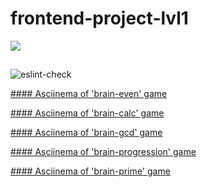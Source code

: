 # frontend-project-lvl1
<a href="https://codeclimate.com/github/codeclimate/codeclimate/maintainability"><img src="https://api.codeclimate.com/v1/badges/a99a88d28ad37a79dbf6/maintainability" /></a>

##

![eslint-check](https://github.com/TIBET7/frontend-project-lvl1/workflows/eslint-check/badge.svg)

<a href = "https://asciinema.org/a/fbob3Ba85OrPZqzUJLHKNzRPA">#### Asciinema of 'brain-even' game</a>

<a href = "https://asciinema.org/a/6TN2T3htCXaCA3RDDtXgw0b5B">#### Asciinema of 'brain-calc' game</a>

<a href = "https://asciinema.org/a/L3HodSSdpAUsmgMxFGPgA980G">#### Asciinema of 'brain-gcd' game</a>

<a href = "https://asciinema.org/a/TdX27DsqAhwwcJZhqAws92zLl">#### Asciinema of 'brain-progression' game</a>

<a href = "https://asciinema.org/a/pHZPogiwEECTjmIJUQIOCl7rt">#### Asciinema of 'brain-prime' game</a>
